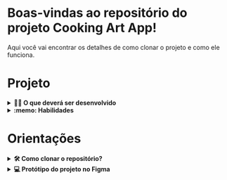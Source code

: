 # Boas-vindas ao repositório do projeto Cooking Art App!

Aqui você vai encontrar os detalhes de como clonar o projeto e como ele funciona.

# Projeto

<details>
  <summary><strong>👨‍💻 O que deverá ser desenvolvido</strong></summary><br />

  O projeto tem como objetivo ser um aplicativo de receitas com o layout voltado para dispositivos móveis, utilizando o que há de mais moderno dentro do ecossistema _React_: _Hooks_ e _Context API_!! Desenvolvido em grupo com suas funcionalidades de acordo com as demandas pré definidas em um quadro _Kanban_ e utilizando o método _SCRUM_, temos uma aplicação onde a pessoa usuária pode:
  
  - Logar no app, sendo necessário adicionar um email e uma senha válida
  
  - Acessar a tela principal, onde é possível navegar tanto em receitas de Meals quanto de Drinks, através da tab bar
  
  - Ainda na tela principal, também é possível filtrar por ingredientes, nome ou a primeira letra, através do ícone _lupa_ (🔎), localizado no header. E também filtrar por categorias, por meio das tags
  
  - Acessar a tela de profile, vizualizar seu email cadastrado no login, e navegar pelo aplicativo, tendo acesso as telas de receitas favoritas e receitas finalizadas, além de ser possível deslogar do aplicativo
  
  - Acessar a tela de receitas finalizadas, filtrar com base em All, Drinks e Meals e vizualizar as receitas terminadas
  
  - Acessar a tela de receitas favoritas, filtrar com base em All, Drinks e Meals e vizualizar as receitas favoritas
  
  - Acessar a tela de detalhes da receita, vizualizar seus ingredientes, modo de preparo, video explicativo do passo a passo da receita, além de algumas sugestões e ao final da tela, iniciar a receita
  
  - Ainda na tela de detalhes, também é possível salvar a receita em favoritos e compartilhar a receita com um amigo
  
  - Ao iniciar a receita, é possível selecionar alguns _checkbox_ conforme a pessoa usuária tenha os ingredientes, ler o modo de preparo e ao final da tela, finalizar a receita

</details>

<details>
  <summary><strong>:memo: Habilidades</strong></summary><br />
  
   Além da utilização de 2 APIs distintas (comidas e bebidas). Nesse projeto, fomos capazes de:

  - Utilizar a _Context API_ do _React_ para gerenciar estado
  
  - Utilizar o _React Hook useState_
  
  - Utilizar o _React Hook useContext_
  
  - Utilizar o _React Hook useEffect_
  
  - Utilizar o _React Router Dom_
  
  - Escrever testes utilizando TDD, com RTL e Jest, para garantir que a aplicação possua uma boa cobertura de testes e assim manter a qualidade do código.

</details>

# Orientações

<details>
  <summary><strong>🛠 Como clonar o repositório?</strong></summary><br />

  1. Clone o repositório

  - Use o comando: `git clone git@github.com:bruna-moraes/cooking-art-app.git`.
  - Entre na pasta do repositório que você acabou de clonar:
    - `cd cooking-art-app`

  2. Instale as dependências e inicialize o projeto

  - Instale as dependências:
    - `npm install`
  - Inicialize o projeto:
    - `npm start` (uma nova página deve abrir no seu navegador com a aplicação funcionando)

</details>

<details>
  <summary><strong>💻 Protótipo do projeto no Figma</strong></summary><br />

Além da qualidade do código e do atendimento aos requisitos, um bom layout é um dos aspectos responsáveis por melhorar a usabilidade de uma aplicação, além de torná-la mais atraente.

Para isso, criamos esse [protótipo do Figma](https://www.figma.com/file/vzntrGPyPIAmllgN17qQMv/Untitled?node-id=0%3A1&t=atjxqFiCHvoyeoET-1) para gerar mais valor ao nosso projeto!

</details>
